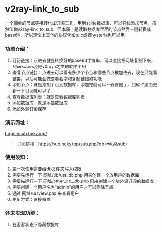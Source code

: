 # v2ray-link_to_sub

一个简单的节点链接转化成订阅工具，用到sqlite数据库，可以在线添加节点，虽然叫做v2ray-link_to_sub，但本质上是读取数据库里面的节点然后一键转换成base64，所以理论上其他的协议例如tuic或者hysteria也可以用

### 功能介绍：

1. 订阅链接：点进去就是转换好的base64字符串，可以直接把网址复制下来，到nekobox还是v2rayn之类的软件里用
2. 查看节点链接：点进去可以看有多少个节点和哪些节点被加进去，现在只能看链接，以后可能会做查看名字和复制链接的功能
3. 添加节点：就是添加节点到数据库，添加完就可以不去管他了，到软件里面更新一下订阅就可以了
4. 查看数据库列表：就是查看数据库列表
5. 添加数据库：就是添加数据库
6. 添加外源订阅保存

### 演示网址：

https://sub.heky.top/

> 订阅链接：https://sub.heky.top/sub.php?db=wky&sub=

### 使用须知：

1. 第一次使用需要给db文件夹写入权限
2. 需要先运行一下 网址/db/usr_db.php 用来创建一个放用户的数据库
3. 需要先运行一下 网址/other_db/_db.php 用来创建一个放外源订阅的数据库
4. 需要创建一个用户名为“admin”的用户才可以删除节点
5. 通过 网址/usrview.php 来查看用户
7. 更新方式：直接覆盖
### 还未实现功能：

1. 在游客状态下隐藏数据库